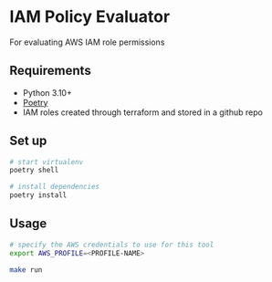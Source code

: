 # IAM Policy Evaluator

For evaluating AWS IAM role permissions

## Requirements
* Python 3.10+
* [Poetry](https://python-poetry.org/docs/#installation)
* IAM roles created through terraform and stored in a github repo

## Set up
```sh
# start virtualenv
poetry shell

# install dependencies
poetry install
```

## Usage
```sh
# specify the AWS credentials to use for this tool
export AWS_PROFILE=<PROFILE-NAME>

make run
```
